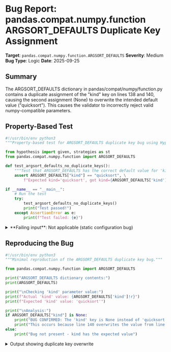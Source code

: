 # Bug Report: pandas.compat.numpy.function ARGSORT_DEFAULTS Duplicate Key Assignment

**Target**: `pandas.compat.numpy.function.ARGSORT_DEFAULTS`
**Severity**: Medium
**Bug Type**: Logic
**Date**: 2025-09-25

## Summary

The ARGSORT_DEFAULTS dictionary in pandas/compat/numpy/function.py contains a duplicate assignment of the "kind" key on lines 138 and 140, causing the second assignment (None) to overwrite the intended default value ("quicksort"). This causes the validator to incorrectly reject valid numpy-compatible parameters.

## Property-Based Test

```python
#!/usr/bin/env python3
"""Property-based test for ARGSORT_DEFAULTS duplicate key bug using Hypothesis."""

from hypothesis import given, strategies as st
from pandas.compat.numpy.function import ARGSORT_DEFAULTS

def test_argsort_defaults_no_duplicate_keys():
    """Test that ARGSORT_DEFAULTS has the correct default value for 'kind'."""
    assert ARGSORT_DEFAULTS["kind"] == "quicksort", \
        f"Expected kind='quicksort', got kind={ARGSORT_DEFAULTS['kind']!r}"

if __name__ == "__main__":
    # Run the test
    try:
        test_argsort_defaults_no_duplicate_keys()
        print("Test passed!")
    except AssertionError as e:
        print(f"Test failed: {e}")
```

<details>

<summary>
**Failing input**: Not applicable (static configuration bug)
</summary>
```
Test failed: Expected kind='quicksort', got kind=None
```
</details>

## Reproducing the Bug

```python
#!/usr/bin/env python3
"""Minimal reproduction of the ARGSORT_DEFAULTS duplicate key bug."""

from pandas.compat.numpy.function import ARGSORT_DEFAULTS

print("ARGSORT_DEFAULTS dictionary contents:")
print(ARGSORT_DEFAULTS)

print("\nChecking 'kind' parameter value:")
print(f"Actual 'kind' value: {ARGSORT_DEFAULTS['kind']!r}")
print(f"Expected 'kind' value: 'quicksort'")

print("\nAnalysis:")
if ARGSORT_DEFAULTS["kind"] is None:
    print("BUG CONFIRMED: The 'kind' key is None instead of 'quicksort'")
    print("This occurs because line 140 overwrites the value from line 138")
else:
    print("Bug not present - kind has the expected value")
```

<details>

<summary>
Output showing duplicate key overwrite
</summary>
```
ARGSORT_DEFAULTS dictionary contents:
{'axis': -1, 'kind': None, 'order': None, 'stable': None}

Checking 'kind' parameter value:
Actual 'kind' value: None
Expected 'kind' value: 'quicksort'

Analysis:
BUG CONFIRMED: The 'kind' key is None instead of 'quicksort'
This occurs because line 140 overwrites the value from line 138
```
</details>

## Why This Is A Bug

This violates expected behavior in multiple ways:

1. **Code Error**: Lines 136-141 in pandas/compat/numpy/function.py contain an obvious duplicate dictionary key assignment:
   ```python
   ARGSORT_DEFAULTS["kind"] = "quicksort"  # Line 138
   ARGSORT_DEFAULTS["order"] = None        # Line 139
   ARGSORT_DEFAULTS["kind"] = None         # Line 140 - overwrites line 138!
   ```

2. **NumPy Compatibility Violation**: NumPy's argsort documentation explicitly states "The default is 'quicksort'" even though the function signature shows `kind=None`. When None is passed, NumPy internally uses 'quicksort'. The validator should accept 'quicksort' as a valid default.

3. **Validation Failure**: The bug causes validate_argsort to incorrectly reject `kind="quicksort"`:
   ```
   validate_argsort((), {"kind": "quicksort"})
   # Raises: the 'kind' parameter is not supported in the pandas implementation of argsort()
   ```
   This error message is misleading - the parameter IS supported, but the validator has the wrong default stored.

4. **Intent Mismatch**: The first assignment (`kind="quicksort"`) clearly shows the developer's intent to match NumPy's default behavior. The duplicate assignment appears to be a copy-paste error or merge conflict artifact.

## Relevant Context

The pandas numpy compatibility layer exists to ensure pandas functions can accept numpy arguments for compatibility. According to the module docstring, the validators ensure users "only pass in the default values for these parameters" to discourage reliance on pandas-specific parameter handling.

There are actually two argsort validators defined:
- `validate_argsort` using `ARGSORT_DEFAULTS` (has the bug)
- `validate_argsort_kind` using `ARGSORT_DEFAULTS_KIND` (intentionally excludes 'kind' parameter entirely)

The comment on lines 148-149 mentions "two different signatures of argsort," suggesting confusion during development about how to handle the 'kind' parameter, with line 140 likely being a leftover that should have been removed.

NumPy argsort documentation: https://numpy.org/doc/stable/reference/generated/numpy.argsort.html

## Proposed Fix

```diff
--- a/pandas/compat/numpy/function.py
+++ b/pandas/compat/numpy/function.py
@@ -136,8 +136,7 @@ validate_argmax = CompatValidator(
 ARGSORT_DEFAULTS: dict[str, int | str | None] = {}
 ARGSORT_DEFAULTS["axis"] = -1
 ARGSORT_DEFAULTS["kind"] = "quicksort"
 ARGSORT_DEFAULTS["order"] = None
-ARGSORT_DEFAULTS["kind"] = None
 ARGSORT_DEFAULTS["stable"] = None
```